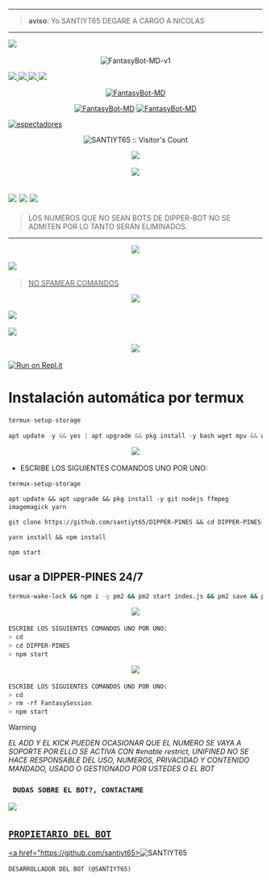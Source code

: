 ------------------
> **aviso**: Yo SANTIYT65 DEGARE A CARGO A NICOLAS 
------------------


<a
href="https://wa.me/+54 9 260 403-5392" target="white"><img src="https://img.shields.io/badge/☄️-Prueba la IA por tiempo limitado-000000?style=for-the-badge&logo=whatsapp&logoColor=black" /></a>

<p align="center">
<img src="https://telegra.ph/b95059bd21a2bbbd0218b-08-03" alt="FantasyBot-MD-v1" width="900"/>
</p>
<a href="https://x.com/wilmerofc1" target="black"><img src="https://img.shields.io/badge/X-000000?style=for-the-badge&logo=x&logoColor=back" />
<a href="https://www.facebook.com/profile.php?id=100020073480168&mibextid=ZbWKwL" target="black"><img src="https://img.shields.io/badge/Facebook-000000?style=for-the-badge&logo=facebook&logoColor=back" />
<a
href="https://www.paypal.me/ElbaMoreno211" target="black"><img
src="https://img.shields.io/badge/PayPal-000000?style=for-the-badge&logo=paypal&logoColor=white" />
<a href="https://www.instagram.com/cmwilmer4?igsh=eGN1cWk5MmFkbWM1" target="black"><img src="https://img.shields.io/badge/Instagram-000000?style=for-the-badge&logo=instagram&logoColor=back" />
<p align="center">
<a href="#"><img title="FantasyBot-MD" src="https://img.shields.io/badge/𝐒𝐈 𝐓𝐄 𝐀𝐆𝐑𝐀𝐃𝐀 𝐄𝐋 𝐑𝐄𝐏𝐎𝐒𝐈𝐓𝐎𝐑𝐈𝐎 𝐌𝐄 𝐀𝐏𝐎𝐘𝐀𝐑𝐈𝐀𝐒 𝐂𝐎𝐍 𝐔𝐍𝐀 🌟-¡GRACIAS! -red?colorA=%255ff0000&colorB=%23017e40&style=for-the-badge"></a> 
<p align="center">
<a href="https://github.com/santiyt65"><img title="FantasyBot-MD"src="https://img.shields.io/badge/𝗚𝗥𝗔𝗖𝗜𝗔𝗦 𝗣𝗢𝗥 𝗦𝗨 𝗣𝗥𝗘𝗙𝗘𝗥𝗘𝗡𝗖𝗜𝗔.-red?colorA=000000&colorB=000000&style=for-the-badge"></a> 
<a href="https://github.com/santiyt65"><img title="FantasyBot-MD" src="https://img.shields.io/badge/𝐂𝐎𝐌𝐏𝐀𝐓𝐈𝐁𝐋𝐄 𝐂𝐎𝐍 𝐋𝐀𝐒 𝐕𝐄𝐑𝐒𝐈𝐎𝐍𝐄𝐒 𝐌𝐔𝐋𝐓𝐈 𝐃𝐈𝐒𝐏𝐎𝐒𝐈𝐓𝐈𝐕𝐎𝐒 𝐃𝐄 𝐖𝐇𝐀𝐓𝐒𝐀𝐏𝐏-red?colorA=000000&colorB=000000&style=for-the-badge"></a>
</p>

<a href="https://github.com/Wilsmac/FantasyBot-MD-v1/watchers"><img title="espectadores" src="https://img.shields.io/github/watchers/Wilsmac/FantasyBot-MD-v1?label=Espectadores&style=social"></a>
</p>

</p>
<p align="center"><img src="https://profile-counter.glitch.me/{FantasyBot-MD}/count.svg" alt="SANTIYT65 :: Visitor's Count" /></p>

</p>
<p align="center"> 
<a href="https://github.com/santiyt65/DIPPER-PINES"><img src="https://readme-typing-svg.herokuapp.com?font=Fira+Code&pause=1000&color=F70000&width=435&lines=HOLA%2C+GRACIAS+POR+VISITAR+EL+DIPPER-PINES(BOT)(https://git.io/typing-svg)" height="40px"></a> 
</p>
 
<p align="center"> 
<a href="https://github.com/Wilsmac"><img src="https://readme-typing-svg.herokuapp.com?font=Fira+Code&pause=1000&color=F70000&width=435&lines=GRUPOS+OFICIALES+DE+DIPPER-PINES)](https://git.io/typing-svg" height="35px"></a> 
</p>

<a
href="https://whatsapp.com/channel/0029VakEHYw3LdQOoDMxce2b" target="white"><img src="https://img.shields.io/badge/Canal- oficial del bot-000000?style=for-the-badge&logo=whatsapp&logoColor=black" /></a>
<a href="https://chat.whatsapp.com/DpwPSyGeEV7CTlPGBQcjTD" target="white"><img src="https://img.shields.io/badge/Grupo-OfiCIAL DEL BOT-000000?style=for-the-badge&logo=whatsapp&logoColor=black" /></a>
<a href="https://chat.whatsapp.com/I69ZT2PYj154IIVwSK1BRw" target="blank"><img src="https://img.shields.io/badge/grupo- de soporté-000000?style=for-the-badge&logo=whatsapp&logoColor=white" /></a>
--------------------------
> LOS NUMEROS QUE NO SEAN BOTS DE DIPPER-BOT NO SE ADMITEN POR LO TANTO SERÁN ELIMINADOS.
--------------------------
<p align="center"> 
<a href=""><img src="https://readme-typing-svg.herokuapp.com?font=Fira+Code&pause=1000&color=F70000&width=435&lines=BOTS+OFICIALES+DE+DIPPER-PINES(https://git.io/typing-svg)" height="35px"></a> 
</p>
<a href="https://whatsapp.com/dl/" target="blank"><img src="https://img.shields.io/badge/BOT_OFICIAL_1-000000?style=for-the-badge&logo=whatsapp&logoColor=white" />

> NO SPAMEAR COMANDOS



<p align="center"> 

<p align="center"> 
<a href="https://github.com/santiyt65"><img src="Typing SVG](https://readme-typing-svg.herokuapp.com?font=Fira+Code&pause=1000&color=F70000&width=435&lines=CONFIGURACION+PARA+DIPPER-PINES(https://git.io/typing-svg)" height="60px"></a> 

 <a href="https://github.com/santiyt65/DIPPER-PINES" target="black"><img src="https://img.shields.io/badge/♥️-clona_el_repositorio-000000?style=for-the-badge&logo=GitHub&logoColor=black" /></a>

<a href="" target="black"><img src="https://img.shields.io/badge/♥️-Cambiar el owner del bot-000000?style=for-the-badge&logo=GitHub&logoColor=black" /></a>

<p align="center"> 
<a href="https://github.com/santiyt65"><img src="https://readme-typing-svg.herokuapp.com?font=Fira+Code&pause=1000&color=F70000&width=435&lines=ACTIVA+EL+BOT+EN(https://git.io/typing-svg)" height="60px"></a> 
</p>

[![Run on Repl.it](https://github.com/santiyt65/DIPPER-PINES)](https://github.com/santiyt65/DIPPER-PINES) 

## <h1>Instalación automática por termux</h1>

```ts
termux-setup-storage
```  
```ts
apt update -y && yes | apt upgrade && pkg install -y bash wget mpv && wget -O - https://github.com/santiyt65/DIPPER-PINES | bash
```

 <p align="center"> 
<a href="https://github.com/santiyt65"><img src="https://readme-typing-svg.herokuapp.com?font=Fira+Code&pause=1000&color=F70000&width=435&lines=ACTIVA+EL+BOT+EN+TERMUX(https://git.io/typing-svg)" height="50px"></a> 
</p>

- ESCRIBE LOS SIGUIENTES COMANDOS UNO POR UNO:
```
termux-setup-storage
```

```
apt update && apt upgrade && pkg install -y git nodejs ffmpeg imagemagick yarn
```

```
git clone https://github.com/santiyt65/DIPPER-PINES && cd DIPPER-PINES
```

```
yarn install && npm install
```

```
npm start
```

## usar a DIPPER-PINES 24/7
```bash
termux-wake-lock && npm i -g pm2 && pm2 start index.js && pm2 save && pm2 logs
```

<p align="center"> 
<a href="https://github.com/santiyt65"><img src="http://readme-typing-svg.herokuapp.com?font=mono&size=15&duration=4000&color=[00FFFF]&center=falso&vCenter=falso&lines=♥️✨++;𝙴𝚗+𝙲𝚊𝚜𝚘+𝙳𝚎+𝙳𝚎𝚝𝚎𝚗𝚎𝚛𝚜𝚎+𝚎𝚗+𝚃𝚎𝚛𝚖𝚞𝚡" height="70px"></a> 
</p>

```bash
ESCRIBE LOS SIGUIENTES COMANDOS UNO POR UNO:
> cd
> cd DIPPER-PINES
> npm start
```

<p align="center"> 
<a href="https://github.com/santiyt65"><img src="http://readme-typing-svg.herokuapp.com?font=mono&size=15&duration=4000&color=[000000]&center=falso&vCenter=falso&lines=✨♥️++;Pedir+otro+codigo+qr+en+termux" height="60px"></a> 
</p>
  

```bash
ESCRIBE LOS SIGUIENTES COMANDOS UNO POR UNO:
> cd 
> rm -rf FantasySession 
> npm start
```

> [!warning]
> *EL ADD Y EL KICK PUEDEN OCASIONAR QUE EL NUMERO SE VAYA A SOPORTE POR ELLO SE ACTIVA CON #enable restrict, UNIFINED NO SE HACE RESPONSABLE DEL USO, NUMEROS, PRIVACIDAD Y CONTENIDO MANDADO, USADO O GESTIONADO POR USTEDES O EL BOT*

 ### ` DUDAS SOBRE EL BOT?, CONTACTAME`
<a href="https://whatsapp.com/dl/" target="blank"><img src="https://img.shields.io/badge/Wilmer oficial-000000?style=for-the-badge&logo=whatsapp&logoColor=white" />


## <h2>`PROPIETARIO DEL BOT`</h2> 

<a href="https://github.com/santiyt65><img src="![alt text](image.png)" width="200" height="200" alt="SANTIYT65"/></a>

`DESARROLLADOR DEL BOT (@SANTIYT65)`